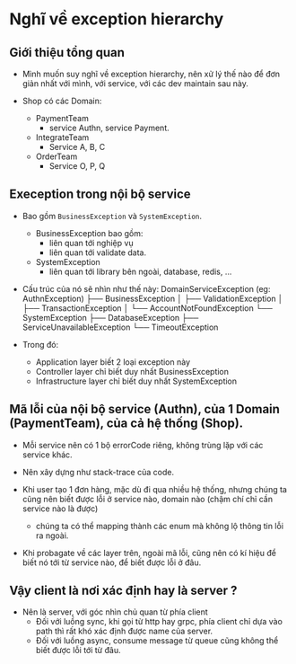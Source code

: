 # Nghĩ về exception hierarchy

## Giới thiệu tổng quan

- Mình muốn suy nghĩ về exception hierarchy, nên xử lý thế nào để đơn giản nhất với mình, với service, với các dev maintain sau này.

- Shop có các Domain:
  - PaymentTeam
    - service Authn, service Payment.
  - IntegrateTeam
    - Service A, B, C
  - OrderTeam
    - Service O, P, Q

## Exeception trong nội bộ service 
- Bao gồm `BusinessException` và `SystemException`.
  - BusinessException bao gồm:
    - liên quan tới nghiệp vụ
    - liên quan tới validate data.
  - SystemException
    - liên quan tới library bên ngoài, database, redis, ...

- Cấu trúc của nó sẽ nhìn như thế này:
DomainServiceException (eg: AuthnException)
├── BusinessException
│     ├── ValidationException
│     ├── TransactionException
│     └── AccountNotFoundException
└── SystemException
        ├── DatabaseException
        ├── ServiceUnavailableException
        └── TimeoutException

- Trong đó:
  - Application layer biết 2 loại exception này
  - Controller layer chỉ biết duy nhất BusinessException
  - Infrastructure layer chỉ biết duy nhất SystemException

## Mã lỗi của nội bộ service (Authn), của 1 Domain (PaymentTeam), của cả hệ thống (Shop).
- Mỗi service nên có 1 bộ errorCode riêng, không trùng lặp với các service khác.
- Nên xây dựng như stack-trace của code.
- Khi user tạo 1 đơn hàng, mặc dù đi qua nhiều hệ thống, nhưng chúng ta cũng nên biết được lỗi ở service nào, domain nào (chậm chí chỉ cần service nào là được)
  - chúng ta có thể mapping thành các enum mà không lộ thông tin lỗi ra ngoài.

- Khi probagate về các layer trên, ngoài mã lỗi, cũng nên có kí hiệu để biết nó tới từ service nào, để biết được lỗi ở đâu.

## Vậy client là nơi xác định hay là server ?
- Nên là server, với góc nhìn chủ quan từ phía client
  - Đối với luồng sync, khi gọi từ http hay grpc, phía client chỉ dựa vào path thì rất khó xác định được name của server.
  - Đối với luồng async, consume message từ queue cũng không thể biết được lỗi tới từ đâu.
